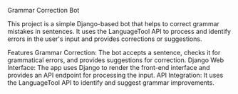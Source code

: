 Grammar Correction Bot

This project is a simple Django-based bot that helps to correct grammar mistakes in sentences. It uses the LanguageTool API to process and identify errors in the user's input and provides corrections or suggestions.

Features
Grammar Correction: The bot accepts a sentence, checks it for grammatical errors, and provides suggestions for correction.
Django Web Interface: The app uses Django to render the front-end interface and provides an API endpoint for processing the input.
API Integration: It uses the LanguageTool API to identify and suggest grammar improvements.
